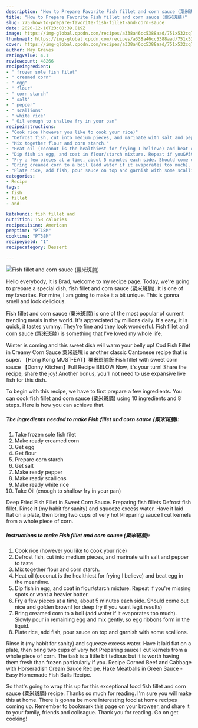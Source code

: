 ```yaml
---
description: "How to Prepare Favorite Fish fillet and corn sauce (粟米斑腩)"
title: "How to Prepare Favorite Fish fillet and corn sauce (粟米斑腩)"
slug: 775-how-to-prepare-favorite-fish-fillet-and-corn-sauce
date: 2020-12-10T23:00:39.819Z
image: https://img-global.cpcdn.com/recipes/a338a46cc5388aad/751x532cq70/fish-fillet-and-corn-sauce-粟米斑腩-recipe-main-photo.jpg
thumbnail: https://img-global.cpcdn.com/recipes/a338a46cc5388aad/751x532cq70/fish-fillet-and-corn-sauce-粟米斑腩-recipe-main-photo.jpg
cover: https://img-global.cpcdn.com/recipes/a338a46cc5388aad/751x532cq70/fish-fillet-and-corn-sauce-粟米斑腩-recipe-main-photo.jpg
author: May Graves
ratingvalue: 4.1
reviewcount: 48266
recipeingredient:
- " frozen sole fish filet"
- " creamed corn"
- " egg"
- " flour"
- " corn starch"
- " salt"
- " pepper"
- " scallions"
- " white rice"
- " Oil enough to shallow fry in your pan"
recipeinstructions:
- "Cook rice (however you like to cook your rice)"
- "Defrost fish, cut into medium pieces, and marinate with salt and pepper to taste"
- "Mix together flour and corn starch."
- "Heat oil (coconut is the healthiest for frying I believe) and beat egg in the meantime."
- "Dip fish in egg, and coat in flour/starch mixture. Repeat if you&#39;re  missing spots or want a heavier batter."
- "Fry a few pieces at a time, about 5 minutes each side. Should come out nice and golden brown! (or deep fry if you want legit results)"
- "Bring creamed corn to a boil (add water if it evaporates too much). Slowly pour in remaining egg and mix gently, so egg ribbons form in the liquid."
- "Plate rice, add fish, pour sauce on top and garnish with some scallions."
categories:
- Recipe
tags:
- fish
- fillet
- and

katakunci: fish fillet and 
nutrition: 158 calories
recipecuisine: American
preptime: "PT18M"
cooktime: "PT38M"
recipeyield: "1"
recipecategory: Dessert

---
```



![Fish fillet and corn sauce (粟米斑腩)](https://img-global.cpcdn.com/recipes/a338a46cc5388aad/751x532cq70/fish-fillet-and-corn-sauce-粟米斑腩-recipe-main-photo.jpg)

Hello everybody, it is Brad, welcome to my recipe page. Today, we're going to prepare a special dish, fish fillet and corn sauce (粟米斑腩). It is one of my favorites. For mine, I am going to make it a bit unique. This is gonna smell and look delicious.

Fish fillet and corn sauce (粟米斑腩) is one of the most popular of current trending meals in the world. It's appreciated by millions daily. It's easy, it is quick, it tastes yummy. They're fine and they look wonderful. Fish fillet and corn sauce (粟米斑腩) is something that I've loved my whole life.

Winter is coming and this sweet dish will warm your belly up! Cod Fish Fillet in Creamy Corn Sauce 粟米斑塊 is another classic Cantonese recipe that is super. 【Hong Kong MUST-EAT】粟米斑腩飯 Fish fillet with sweet corn sauce 【Donny Kitchen】Full Recipe BELOW Now, it&#39;s your turn! Share the recipe, share the joy! Another bonus, you&#39;ll not need to use expansive live fish for this dish.


To begin with this recipe, we have to first prepare a few ingredients. You can cook fish fillet and corn sauce (粟米斑腩) using 10 ingredients and 8 steps. Here is how you can achieve that.

<!--inarticleads1-->

##### The ingredients needed to make Fish fillet and corn sauce (粟米斑腩):

1. Take  frozen sole fish filet
1. Make ready  creamed corn
1. Get  egg
1. Get  flour
1. Prepare  corn starch
1. Get  salt
1. Make ready  pepper
1. Make ready  scallions
1. Make ready  white rice
1. Take  Oil (enough to shallow fry in your pan)


Deep Fried Fish Fillet in Sweet Corn Sauce. Preparing fish fillets Defrost fish fillet. Rinse it (my habit for sanity) and squeeze excess water. Have it laid flat on a plate, then bring two cups of very hot Preparing sauce I cut kernels from a whole piece of corn. 

<!--inarticleads2-->

##### Instructions to make Fish fillet and corn sauce (粟米斑腩):

1. Cook rice (however you like to cook your rice)
1. Defrost fish, cut into medium pieces, and marinate with salt and pepper to taste
1. Mix together flour and corn starch.
1. Heat oil (coconut is the healthiest for frying I believe) and beat egg in the meantime.
1. Dip fish in egg, and coat in flour/starch mixture. Repeat if you&#39;re  missing spots or want a heavier batter.
1. Fry a few pieces at a time, about 5 minutes each side. Should come out nice and golden brown! (or deep fry if you want legit results)
1. Bring creamed corn to a boil (add water if it evaporates too much). Slowly pour in remaining egg and mix gently, so egg ribbons form in the liquid.
1. Plate rice, add fish, pour sauce on top and garnish with some scallions.


Rinse it (my habit for sanity) and squeeze excess water. Have it laid flat on a plate, then bring two cups of very hot Preparing sauce I cut kernels from a whole piece of corn. The task is a little bit tedious but it is worth having them fresh than frozen particularly if you. Recipe Corned Beef and Cabbage with Horseradish Cream Sauce Recipe. Hake Meatballs in Green Sauce - Easy Homemade Fish Balls Recipe. 

So that's going to wrap this up for this exceptional food fish fillet and corn sauce (粟米斑腩) recipe. Thanks so much for reading. I'm sure you will make this at home. There is gonna be more interesting food at home recipes coming up. Remember to bookmark this page on your browser, and share it to your family, friends and colleague. Thank you for reading. Go on get cooking!
